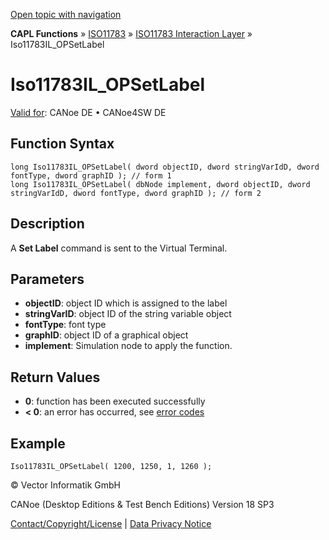 [Open topic with navigation](../../../../../../CANoeDEFamily.htm#Topics/CAPLFunctions/ISO11783/ISOInteractionLayer/Functions/CAPLfunctionIso11783ILOPSetLabel.md)

**CAPL Functions** » [ISO11783](../../CAPLfunctionsISO11783Overview.md) » [ISO11783 Interaction Layer](../CAPLfunctionsISOILOverview.md) » Iso11783IL_OPSetLabel

# Iso11783IL_OPSetLabel

[Valid for](../../../../Shared/FeatureAvailability.md):  CANoe DE • CANoe4SW DE

## Function Syntax

```plaintext
long Iso11783IL_OPSetLabel( dword objectID, dword stringVarIdD, dword fontType, dword graphID ); // form 1
long Iso11783IL_OPSetLabel( dbNode implement, dword objectID, dword stringVarIdD, dword fontType, dword graphID ); // form 2
```

## Description

A **Set Label** command is sent to the Virtual Terminal.

## Parameters

- **objectID**: object ID which is assigned to the label
- **stringVarID**: object ID of the string variable object
- **fontType**: font type
- **graphID**: object ID of a graphical object
- **implement**: Simulation node to apply the function.

## Return Values

- **0**: function has been executed successfully
- **< 0**: an error has occurred, see [error codes](../../../CAPLfunctionsISOj1939ErrorCodes.md)

## Example

```plaintext
Iso11783IL_OPSetLabel( 1200, 1250, 1, 1260 );
```

© Vector Informatik GmbH

CANoe (Desktop Editions & Test Bench Editions) Version 18 SP3

[Contact/Copyright/License](../../../../Shared/ContactCopyrightLicense.md) | [Data Privacy Notice](https://www.vector.com/int/en/company/get-info/privacy-policy/)

